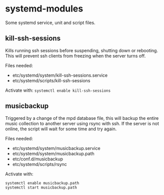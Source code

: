 systemd-modules
===============

Some systemd service, unit and script files.

kill-ssh-sessions
-----------------

Kills running ssh sessions before suspending, shutting down or rebooting.
This will prevent ssh clients from freezing when the server turns off.

Files needed:

- etc/systemd/system/kill-ssh-sessions.service
- etc/systemd/scripts/kill-ssh-sessions

Activate with: `systemctl enable kill-ssh-sessions`


musicbackup
-----------

Triggered by a change of the mpd database file, this will backup the entire
music collection to another server using rsync with ssh.
If the server is not online, the script will wait for some time and try again.

Files needed:

- etc/systemd/system/musicbackup.service
- etc/systemd/system/musicbackup.path
- etc/conf.d/musicbackup
- etc/systemd/scripts/rsync

Activate with: 

    systemctl enable musicbackup.path
    systemctl start musicbackup.path
